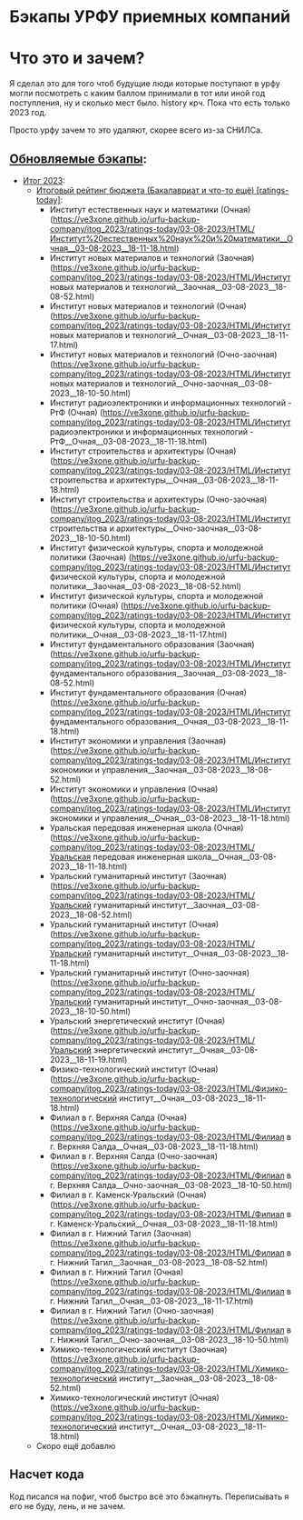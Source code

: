 
# Бэкапы УРФУ приемных компаний

# Что это и зачем?

Я сделал это для того чтоб будущие люди которые поступают в урфу могли посмотреть с каким баллом принимали в тот или иной год поступления, ну и сколько мест было. history крч. Пока что есть только 2023 год.

Просто урфу зачем то это удаляют, скорее всего из-за СНИЛСа.

## [Обновляемые бэкапы](https://github.com/ve3xone/urfu-backup-company/tree/history):

- [Итог 2023](https://github.com/ve3xone/urfu-backup-company/tree/history/itog_2023):
    - [Итоговый рейтинг бюджета (Бакалавриат и что-то ещё) [ratings-today]](https://github.com/ve3xone/urfu-backup-company/tree/history/itog_2023/ratings-today/03-08-2023/HTML):
        - Институт естественных наук и математики (Очная) (https://ve3xone.github.io/urfu-backup-company/itog_2023/ratings-today/03-08-2023/HTML/Институт%20естественных%20наук%20и%20математики__Очная__03-08-2023__18-11-18.html)
        - Институт новых материалов и технологий (Заочная) (https://ve3xone.github.io/urfu-backup-company/itog_2023/ratings-today/03-08-2023/HTML/Институт новых материалов и технологий__Заочная__03-08-2023__18-08-52.html)
        - Институт новых материалов и технологий (Очная) (https://ve3xone.github.io/urfu-backup-company/itog_2023/ratings-today/03-08-2023/HTML/Институт новых материалов и технологий__Очная__03-08-2023__18-11-17.html)
        - Институт новых материалов и технологий (Очно-заочная) (https://ve3xone.github.io/urfu-backup-company/itog_2023/ratings-today/03-08-2023/HTML/Институт новых материалов и технологий__Очно-заочная__03-08-2023__18-10-50.html)
        - Институт радиоэлектроники и информационных технологий - РтФ (Очная) (https://ve3xone.github.io/urfu-backup-company/itog_2023/ratings-today/03-08-2023/HTML/Институт радиоэлектроники и информационных технологий - РтФ__Очная__03-08-2023__18-11-18.html)
        - Институт строительства и архитектуры (Очная) (https://ve3xone.github.io/urfu-backup-company/itog_2023/ratings-today/03-08-2023/HTML/Институт строительства и архитектуры__Очная__03-08-2023__18-11-18.html)
        - Институт строительства и архитектуры (Очно-заочная) (https://ve3xone.github.io/urfu-backup-company/itog_2023/ratings-today/03-08-2023/HTML/Институт строительства и архитектуры__Очно-заочная__03-08-2023__18-10-50.html)
        - Институт физической культуры, спорта и молодежной политики (Заочная) (https://ve3xone.github.io/urfu-backup-company/itog_2023/ratings-today/03-08-2023/HTML/Институт физической культуры, спорта и молодежной политики__Заочная__03-08-2023__18-08-52.html)
        - Институт физической культуры, спорта и молодежной политики (Очная) (https://ve3xone.github.io/urfu-backup-company/itog_2023/ratings-today/03-08-2023/HTML/Институт физической культуры, спорта и молодежной политики__Очная__03-08-2023__18-11-17.html)
        - Институт фундаментального образования (Заочная) (https://ve3xone.github.io/urfu-backup-company/itog_2023/ratings-today/03-08-2023/HTML/Институт фундаментального образования__Заочная__03-08-2023__18-08-52.html)
        - Институт фундаментального образования (Очная) (https://ve3xone.github.io/urfu-backup-company/itog_2023/ratings-today/03-08-2023/HTML/Институт фундаментального образования__Очная__03-08-2023__18-11-18.html)
        - Институт экономики и управления (Заочная) (https://ve3xone.github.io/urfu-backup-company/itog_2023/ratings-today/03-08-2023/HTML/Институт экономики и управления__Заочная__03-08-2023__18-08-52.html)
        - Институт экономики и управления (Очная) (https://ve3xone.github.io/urfu-backup-company/itog_2023/ratings-today/03-08-2023/HTML/Институт экономики и управления__Очная__03-08-2023__18-11-18.html)
        - Уральская передовая инженерная школа (Очная) (https://ve3xone.github.io/urfu-backup-company/itog_2023/ratings-today/03-08-2023/HTML/Уральская передовая инженерная школа__Очная__03-08-2023__18-11-18.html)
        - Уральский гуманитарный институт (Заочная) (https://ve3xone.github.io/urfu-backup-company/itog_2023/ratings-today/03-08-2023/HTML/Уральский гуманитарный институт__Заочная__03-08-2023__18-08-52.html)
        - Уральский гуманитарный институт (Очная) (https://ve3xone.github.io/urfu-backup-company/itog_2023/ratings-today/03-08-2023/HTML/Уральский гуманитарный институт__Очная__03-08-2023__18-11-18.html)
        - Уральский гуманитарный институт (Очно-заочная) (https://ve3xone.github.io/urfu-backup-company/itog_2023/ratings-today/03-08-2023/HTML/Уральский гуманитарный институт__Очно-заочная__03-08-2023__18-10-50.html)
        - Уральский энергетический институт (Очная) (https://ve3xone.github.io/urfu-backup-company/itog_2023/ratings-today/03-08-2023/HTML/Уральский энергетический институт__Очная__03-08-2023__18-11-19.html)
        - Физико-технологический институт (Очная) (https://ve3xone.github.io/urfu-backup-company/itog_2023/ratings-today/03-08-2023/HTML/Физико-технологический институт__Очная__03-08-2023__18-11-18.html)
        - Филиал в г. Верхняя Салда (Очная) (https://ve3xone.github.io/urfu-backup-company/itog_2023/ratings-today/03-08-2023/HTML/Филиал в г. Верхняя Салда__Очная__03-08-2023__18-11-18.html)
        - Филиал в г. Верхняя Салда (Очно-заочная) (https://ve3xone.github.io/urfu-backup-company/itog_2023/ratings-today/03-08-2023/HTML/Филиал в г. Верхняя Салда__Очно-заочная__03-08-2023__18-10-50.html)
        - Филиал в г. Каменск-Уральский (Очная) (https://ve3xone.github.io/urfu-backup-company/itog_2023/ratings-today/03-08-2023/HTML/Филиал в г. Каменск-Уральский__Очная__03-08-2023__18-11-18.html)
        - Филиал в г. Нижний Тагил (Заочная) (https://ve3xone.github.io/urfu-backup-company/itog_2023/ratings-today/03-08-2023/HTML/Филиал в г. Нижний Тагил__Заочная__03-08-2023__18-08-52.html)
        - Филиал в г. Нижний Тагил (Очная) (https://ve3xone.github.io/urfu-backup-company/itog_2023/ratings-today/03-08-2023/HTML/Филиал в г. Нижний Тагил__Очная__03-08-2023__18-11-17.html)
        - Филиал в г. Нижний Тагил (Очно-заочная) (https://ve3xone.github.io/urfu-backup-company/itog_2023/ratings-today/03-08-2023/HTML/Филиал в г. Нижний Тагил__Очно-заочная__03-08-2023__18-10-50.html)
        - Химико-технологический институт (Заочная) (https://ve3xone.github.io/urfu-backup-company/itog_2023/ratings-today/03-08-2023/HTML/Химико-технологический институт__Заочная__03-08-2023__18-08-52.html)
        - Химико-технологический институт (Очная) (https://ve3xone.github.io/urfu-backup-company/itog_2023/ratings-today/03-08-2023/HTML/Химико-технологический институт__Очная__03-08-2023__18-11-18.html)
    - Скоро ещё добавлю

## Насчет кода

Код писался на пофиг, чтоб быстро всё это бэкапнуть. Переписывать я его не буду, лень, и не зачем.